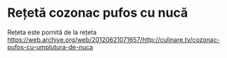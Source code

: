 # Rețetă cozonac pufos cu nucă

Rețeta este pornită de la rețeta https://web.archive.org/web/20120621071657/http://culinare.tv/cozonac-pufos-cu-umplutura-de-nuca 

